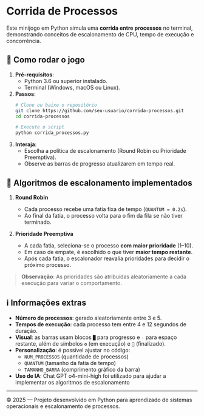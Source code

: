 # Corrida de Processos

Este minijogo em Python simula uma **corrida entre processos** no terminal, demonstrando conceitos de escalonamento de CPU, tempo de execução e concorrência.

## 🚀 Como rodar o jogo

1. **Pré-requisitos**:
   - Python 3.6 ou superior instalado.
   - Terminal (Windows, macOS ou Linux).
2. **Passos**:
   ```bash
   # Clone ou baixe o repositório
   git clone https://github.com/seu-usuario/corrida-processos.git
   cd corrida-processos

   # Execute o script
   python corrida_processos.py
   ```
3. **Interaja**:
   - Escolha a política de escalonamento (Round Robin ou Prioridade Preemptiva).
   - Observe as barras de progresso atualizarem em tempo real.

## 🏁 Algoritmos de escalonamento implementados

1. **Round Robin**
   - Cada processo recebe uma fatia fixa de tempo (`QUANTUM = 0.2s`).
   - Ao final da fatia, o processo volta para o fim da fila se não tiver terminado.

2. **Prioridade Preemptiva**
   - A cada fatia, seleciona-se o processo **com maior prioridade** (1–10).
   - Em caso de empate, é escolhido o que tiver **maior tempo restante**.
   - Após cada fatia, o escalonador reavalia prioridades para decidir o próximo processo.

> **Observação**: As prioridades são atribuídas aleatoriamente a cada execução para variar o comportamento.

## ℹ️ Informações extras

- **Número de processos**: gerado aleatoriamente entre 3 e 5.
- **Tempos de execução**: cada processo tem entre 4 e 12 segundos de duração.
- **Visual**: as barras usam blocos `█` para progresso e `-` para espaço restante, além de símbolos `⚙️` (em execução) e `🏁` (finalizado).
- **Personalização**: é possível ajustar no código:
  - `NUM_PROCESSOS` (quantidade de processos)
  - `QUANTUM` (tamanho da fatia de tempo)
  - `TAMANHO_BARRA` (comprimento gráfico da barra)
- **Uso de IA**: Chat GPT o4-mini-high foi utilizado para ajudar a implementar os algoritmos de escalonamento
---

© 2025 — Projeto desenvolvido em Python para aprendizado de sistemas operacionais e escalonamento de processos.
